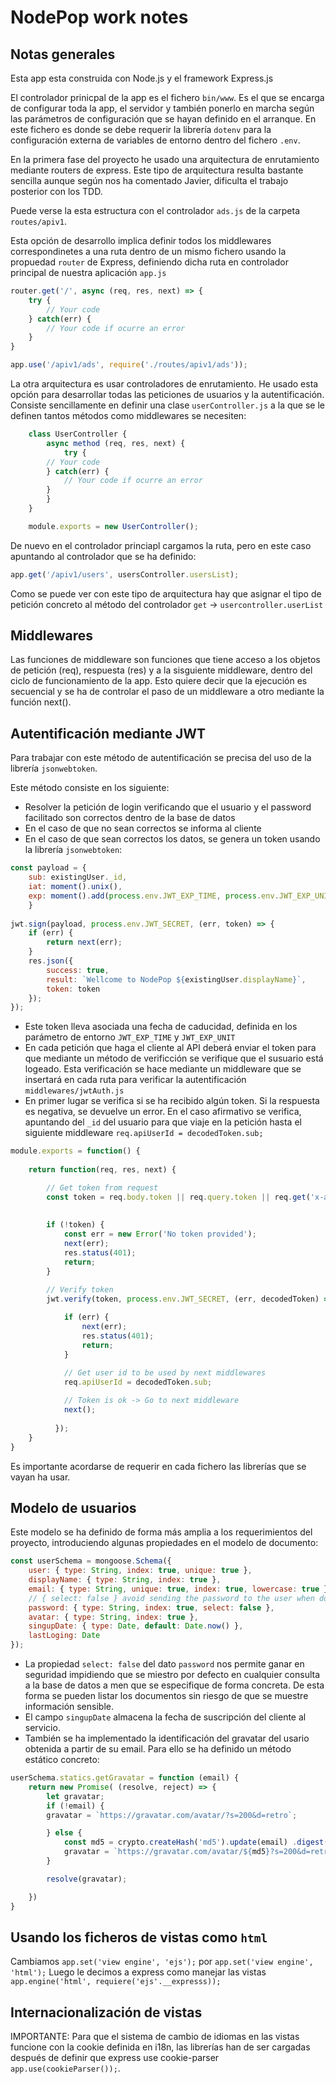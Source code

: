 # NodePop work notes

## Notas generales

Esta app esta construida con Node.js y el framework Express.js

El controlador prinicpal de la app es el fichero `bin/www`. Es el que se encarga de configurar toda la app, el servidor y también ponerlo en marcha según las parámetros de configuración que se hayan definido en el arranque. En este fichero es donde se debe requerir la librería `dotenv` para la configuración externa de variables de entorno dentro del fichero `.env`.

En la primera fase del proyecto he usado una arquitectura de enrutamiento mediante routers de express. Este tipo de arquitectura resulta bastante sencilla aunque según nos ha comentado Javier, dificulta el trabajo posterior con los TDD. 

Puede verse la esta estructura con el controlador `ads.js` de la carpeta `routes/apiv1`.

Esta opción de desarrollo implica definir todos los middlewares correspondinetes a una ruta dentro de un mismo fichero usando la propuedad `router` de Express, definiendo dicha ruta en controlador principal de nuestra aplicación `app.js`

```js
router.get('/', async (req, res, next) => {
    try {
        // Your code
    } catch(err) {
        // Your code if ocurre an error
    }
}
```

```js
app.use('/apiv1/ads', require('./routes/apiv1/ads'));
```
La otra arquitectura es usar controladores de enrutamiento. He usado esta opción para desarrollar todas las peticiones de usuarios y la autentificación. Consiste sencillamente en definir una clase `userController.js` a la que se le definen tantos métodos como middlewares se necesiten:

```js
    class UserController {
        async method (req, res, next) {
            try {
        // Your code
        } catch(err) {
            // Your code if ocurre an error
        }
        }
    }

    module.exports = new UserController();
```

De nuevo en el controlador princiapl cargamos la ruta, pero en este caso apuntando al controlador que se ha definido:

```js
app.get('/apiv1/users', usersController.usersList);
````

Como se puede ver con este tipo de arquitectura hay que asignar el tipo de petición concreto al método del controlador `get` -> `usercontroller.userList` 

## Middlewares

Las funciones de middleware son funciones que tiene acceso a los objetos de petición (req), respuesta (res) y a la sisguiente middleware, dentro del ciclo de funcionamiento de la app. Esto quiere decir que la ejecución es secuencial y se ha de controlar el paso de un middleware a otro mediante la función next().

## Autentificación mediante JWT

Para trabajar con este método de autentificación se precisa del uso de la librería `jsonwebtoken`. 

Este método consiste en los siguiente:
- Resolver la petición de login verificando que el usuario y el password facilitado son correctos dentro de la base de datos
- En el caso de que no sean correctos se informa al cliente
- En el caso de que sean correctos los datos, se genera un token usando la librería `jsonwebtoken`:

```js
const payload = {
    sub: existingUser._id,
    iat: moment().unix(),
    exp: moment().add(process.env.JWT_EXP_TIME, process.env.JWT_EXP_UNIT).unix()
    }
            
jwt.sign(payload, process.env.JWT_SECRET, (err, token) => {
    if (err) {
        return next(err);
    }
    res.json({
        success: true,
        result: `Wellcome to NodePop ${existingUser.displayName}`,
        token: token
    });
});
```
- Este token lleva asociada una fecha de caducidad, definida en los parámetro de entorno `JWT_EXP_TIME` y `JWT_EXP_UNIT`
- En cada petición que haga el cliente al API deberá enviar el token para que mediante un método de verificción se verifique que el susuario está logeado. Esta verificación se hace mediante un middleware que se insertará en cada ruta para verificar la autentificación `middlewares/jwtAuth.js`
- En primer lugar se verifica si se ha recibido algún token. Si la respuesta es negativa, se devuelve un error. En el caso afirmativo se verifica, apuntando del `_id` del usuario para que viaje en la petición hasta el siguiente middleware `req.apiUserId = decodedToken.sub;`

```js
module.exports = function() {
    
    return function(req, res, next) {

        // Get token from request
        const token = req.body.token || req.query.token || req.get('x-access-token');
        
        
        if (!token) {
            const err = new Error('No token provided');
            next(err);
            res.status(401);
            return;
        }

        // Verify token
        jwt.verify(token, process.env.JWT_SECRET, (err, decodedToken) => {
            
            if (err) {
                next(err);
                res.status(401);
                return;
            }

            // Get user id to be used by next middlewares
            req.apiUserId = decodedToken.sub;
      
            // Token is ok -> Go to next middleware
            next();
      
          });
    }
}
```

Es importante acordarse de requerir en cada fichero las librerías que se vayan ha usar.

## Modelo de usuarios

Este modelo se ha definido de forma más amplia a los requerimientos del proyecto, introduciendo algunas propiedades en el modelo de documento:

```js
const userSchema = mongoose.Schema({
    user: { type: String, index: true, unique: true },
    displayName: { type: String, index: true },
    email: { type: String, unique: true, index: true, lowercase: true },
    // { select: false } avoid sending the password to the user when doing get request
    password: { type: String, index: true, select: false },
    avatar: { type: String, index: true },
    singupDate: { type: Date, default: Date.now() },
    lastLoging: Date
});
```
- La propiedad `select: false` del dato `password` nos permite ganar en seguridad impidiendo que se miestro por defecto en cualquier consulta a la base de datos a men que se especifique de forma concreta. De esta forma se pueden listar los documentos sin riesgo de que se muestre información sensible.
- El campo `singupDate` almacena la fecha de suscripción del cliente al servicio.
- También se ha implementado la identificación del gravatar del usario obtenida a partir de su email. Para ello se ha definido un método estático concreto:

```js
userSchema.statics.getGravatar = function (email) {
    return new Promise( (resolve, reject) => {
        let gravatar;
        if (!email) {
        gravatar = `https://gravatar.com/avatar/?s=200&d=retro`;

        } else {
            const md5 = crypto.createHash('md5').update(email) .digest('hex');
            gravatar = `https://gravatar.com/avatar/${md5}?s=200&d=retro`;
        }

        resolve(gravatar);

    })
}
```

## Usando los ficheros de vistas como `html`

Cambiamos `app.set('view engine', 'ejs');` por `app.set('view engine', 'html');`
Luego le decimos a express como manejar las vistas `app.engine('html', requiere('ejs'.__expresss));`

## Internacionalización de vistas

IMPORTANTE: Para que el sistema de cambio de idiomas en las vistas funcione con la cookie definida en i18n, las librerías han de ser cargadas después de definir que express use cookie-parser `app.use(cookieParser());`.
